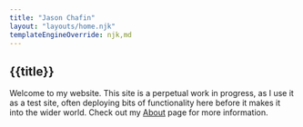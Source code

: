 ```yaml
---
title: "Jason Chafin"
layout: "layouts/home.njk"
templateEngineOverride: njk,md
---
```


## {{title}}

Welcome to my website. This site is a perpetual work in progress, as I use it as a test site, often deploying bits of functionality here before it makes it into the wider world. Check out my [About](/about/) page for more information.
